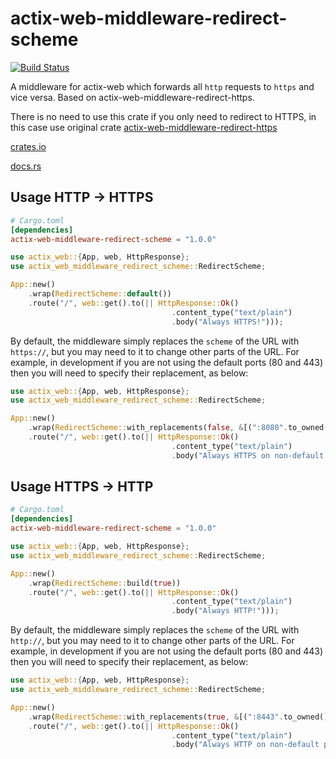 # actix-web-middleware-redirect-scheme

[![Build Status](https://travis-ci.org/perdumonocle/actix-web-middleware-redirect-scheme.svg?branch=master)](https://travis-ci.org/perdumonocle/actix-web-middleware-redirect-scheme)

A middleware for actix-web which forwards all `http` requests to `https` and vice versa. Based on actix-web-middleware-redirect-https.

There is no need to use this crate if you only need to redirect to HTTPS, in this case use original crate [actix-web-middleware-redirect-https](https://crates.io/crates/actix-web-middleware-redirect-https)

[crates.io](https://crates.io/crates/actix-web-middleware-redirect-scheme)

[docs.rs](https://docs.rs/actix-web-middleware-redirect-scheme)

## Usage HTTP -> HTTPS

```toml
# Cargo.toml
[dependencies]
actix-web-middleware-redirect-scheme = "1.0.0"
```

```rust
use actix_web::{App, web, HttpResponse};
use actix_web_middleware_redirect_scheme::RedirectScheme;

App::new()
    .wrap(RedirectScheme::default())
    .route("/", web::get().to(|| HttpResponse::Ok()
                                    .content_type("text/plain")
                                    .body("Always HTTPS!")));
```
By default, the middleware simply replaces the `scheme` of the URL with `https://`, but you may need to it to change other parts of the URL.
For example, in development if you are not using the default ports (80 and 443) then you will need to specify their replacement, as below:

```rust
use actix_web::{App, web, HttpResponse};
use actix_web_middleware_redirect_scheme::RedirectScheme;

App::new()
    .wrap(RedirectScheme::with_replacements(false, &[(":8080".to_owned(), ":8443".to_owned())]))
    .route("/", web::get().to(|| HttpResponse::Ok()
                                    .content_type("text/plain")
                                    .body("Always HTTPS on non-default ports!")));
```

## Usage HTTPS -> HTTP

```toml
# Cargo.toml
[dependencies]
actix-web-middleware-redirect-scheme = "1.0.0"
```

```rust
use actix_web::{App, web, HttpResponse};
use actix_web_middleware_redirect_scheme::RedirectScheme;

App::new()
    .wrap(RedirectScheme::build(true))
    .route("/", web::get().to(|| HttpResponse::Ok()
                                    .content_type("text/plain")
                                    .body("Always HTTP!")));
```
By default, the middleware simply replaces the `scheme` of the URL with `http://`, but you may need to it to change other parts of the URL.
For example, in development if you are not using the default ports (80 and 443) then you will need to specify their replacement, as below:

```rust
use actix_web::{App, web, HttpResponse};
use actix_web_middleware_redirect_scheme::RedirectScheme;

App::new()
    .wrap(RedirectScheme::with_replacements(true, &[(":8443".to_owned(), ":8080".to_owned())]))
    .route("/", web::get().to(|| HttpResponse::Ok()
                                    .content_type("text/plain")
                                    .body("Always HTTP on non-default ports!")));
```
